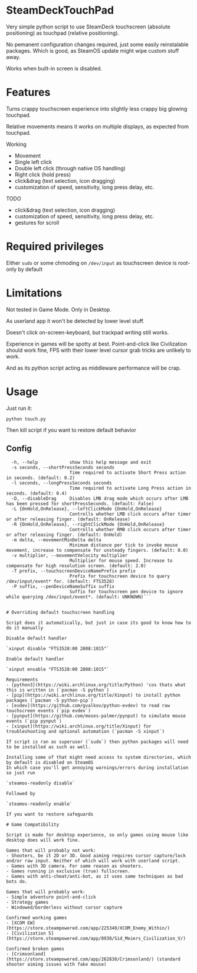 # SteamDeckTouchPad

Very simple python script to use SteamDeck touchscreen (absolute positioning) as touchpad (relative positioning).

No pemanent configuration changes required, just some easily reinstalable packages. Which is good, as SteamOS update might wipe custom stuff away.

Works when built-in screen is disabled.

# Features

Turns crappy touchscreen experience into slightly less crappy big glowing touchpad.

Relative movements means it works on multiple displays, as expected from touchpad.

Working
- Movement
- Single left click
- Double left click (through native OS handling)
- Right click (hold press)
- click&drag (text selection, icon dragging)
- customization of speed, sensitivity, long press delay, etc.

TODO
- click&drag (text selection, icon dragging)
- customization of speed, sensitivity, long press delay, etc.
- gestures for scroll

# Required privileges

Either `sudo` or some chmoding on `/dev/input` as touchscreen device is root-only by default

# Limitations

Not tested in Game Mode. Only in Desktop.

As userland app it won't be detected by lower level stuff.

Doesn't click on-screen-keyboard, but trackpad writing still works.

Experience in games will be spotty at best. 
Point-and-click like Civilization should work fine, FPS with their lower level cursor grab tricks are unlikely to work.

And as its python script acting as middleware performance will be crap.

# Usage

Just run it:

`python touch.py`

Then kill script if you want to restore default behavior

## Config

```options:
  -h, --help            show this help message and exit
  -s seconds, --shortPressSeconds seconds
                        Time required to activate Short Press action in seconds. (default: 0.2)
  -l seconds, --longPressSeconds seconds
                        Time required to activate Long Press action in seconds. (default: 0.4)
  -D, --disableDrag     Disables LMB drag mode which occurs after LMB has been pressed for shortPressSeconds. (default: False)
  -L {OnHold,OnRelease}, --leftClickMode {OnHold,OnRelease}
                        Controlls whether LMB click occurs after timer or after releasing finger. (default: OnRelease)
  -R {OnHold,OnRelease}, --rightClickMode {OnHold,OnRelease}
                        Controlls whether RMB click occurs after timer or after releasing finger. (default: OnHold)
  -m delta, --movementMinDelta delta
                        Minimum distance per tick to invoke mouse movement, increase to compensate for unsteady fingers. (default: 0.0)
  -v multiplier, --movementVelocity multiplier
                        Multiplier for mouse speed. Increase to compensate for high resolution screen. (default: 2.0)
  -T prefix, --touchscreenDeviceNamePrefix prefix
                        Prefix for touchscreen device to query /dev/input/event* for. (default: FTS3528)
  -P suffix, --penDeviceNameSuffix suffix
                        Suffix for touchscreen pen device to ignore while querying /dev/input/event*. (default: UNKNOWN)```


# Overriding default touchscreen handling

Script does it automatically, but just in case its good to know how to do it manually

Disable default handler

`xinput disable "FTS3528:00 2808:1015"`

Enable default handler

`xinput ensable "FTS3528:00 2808:1015"`

Requirements
- [python3](https://wiki.archlinux.org/title/Python) 'cos thats what this is written in (`pacman -S python`)
- [pip](https://wiki.archlinux.org/title/Xinput) to install python packages (`pacman -S python-pip`)
- [evdev](https://github.com/gvalkov/python-evdev) to read raw touchscreen events (`pip evdev`)
- [pynput](https://github.com/moses-palmer/pynput) to simulate mouse events (`pip pynput`)
- [xinput](https://wiki.archlinux.org/title/Xinput) for troubleshooting and optional automation (`pacman -S xinput`)

If script is ran as superuser (`sudo`) then python packages will need to be installed as such as well.

Installing some of that might need access to system directories, which by default is disabled on SteamOS
In which case you'll get annoying warnings/errors during installation so just run

`steamos-readonly disable`

Followed by 

`steamos-readonly enable`

If you want to restore safeguards

# Game Compatibility

Script is made for desktop experience, so only games using mouse like desktop does will work fine.

Games that will probably not work:
- Shooters, be it 2D or 3D. Good aiming requires cursor capture/lock and/or raw input. Neither of which will work with userland script.
- Games with 3D camera. For same reason as shooters.
- Games running in exclusive (true) fullscreen.
- Games with anti-cheat/anti-bot, as it uses same techniques as bad bots do.

Games that will probably work:
- Simple adventure point-and-click
- Strategy games
- Windowed/borderless without cursor capture

Confirmed working games
- [XCOM EW](https://store.steampowered.com/app/225340/XCOM_Enemy_Within/)
- [Civilization 5](https://store.steampowered.com/app/8930/Sid_Meiers_Civilization_V/)

Confirmed broken games
- [Crimsonland](https://store.steampowered.com/app/262830/Crimsonland/) (standard shooter aiming issues with fake mouse)
